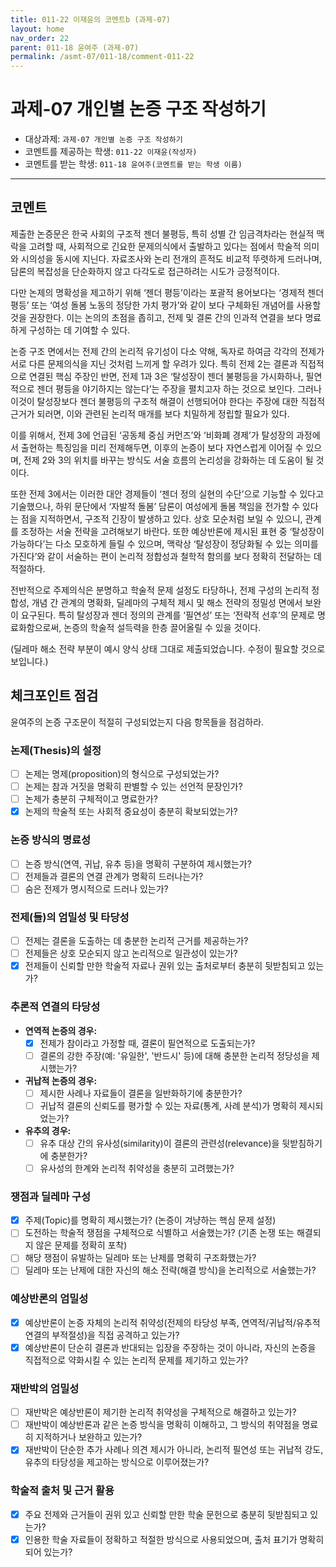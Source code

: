 ```yaml
---
title: 011-22 이재윤의 코멘트b (과제-07) 
layout: home
nav_order: 22
parent: 011-18 윤여주 (과제-07)
permalink: /asmt-07/011-18/comment-011-22
---
```


# 과제-07 개인별 논증 구조 작성하기

- 대상과제: `과제-07 개인별 논증 구조 작성하기`
- 코멘트를 제공하는 학생: `011-22 이재윤(작성자)` 
- 코멘트를 받는 학생: `011-18 윤여주(코멘트를 받는 학생 이름)` 

---

## 코멘트

제출한 논증문은 한국 사회의 구조적 젠더 불평등, 특히 성별 간 임금격차라는 현실적 맥락을 고려할 때, 사회적으로 긴요한 문제의식에서 출발하고 있다는 점에서 학술적 의미와 시의성을 동시에 지닌다. 자료조사와 논리 전개의 흔적도 비교적 뚜렷하게 드러나며, 담론의 복잡성을 단순화하지 않고 다각도로 접근하려는 시도가 긍정적이다.

다만 논제의 명확성을 제고하기 위해 ‘젠더 평등’이라는 포괄적 용어보다는 ‘경제적 젠더 평등’ 또는 ‘여성 돌봄 노동의 정당한 가치 평가’와 같이 보다 구체화된 개념어를 사용할 것을 권장한다. 이는 논의의 초점을 좁히고, 전제 및 결론 간의 인과적 연결을 보다 명료하게 구성하는 데 기여할 수 있다.

논증 구조 면에서는 전제 간의 논리적 유기성이 다소 약해, 독자로 하여금 각각의 전제가 서로 다른 문제의식을 지닌 것처럼 느끼게 할 우려가 있다. 특히 전제 2는 결론과 직접적으로 연결된 핵심 주장인 반면, 전제 1과 3은 ‘탈성장이 젠더 불평등을 가시화하나, 필연적으로 젠더 평등을 야기하지는 않는다’는 주장을 펼치고자 하는 것으로 보인다. 그러나 이것이 탈성장보다 젠더 불평등의 구조적 해결이 선행되어야 한다는 주장에 대한 직접적 근거가 되러면, 이와 관련된 논리적 매개를 보다 치밀하게 정립할 필요가 있다.

이를 위해서, 전제 3에 언급된 ‘공동체 중심 커먼즈’와 ‘비화폐 경제’가 탈성장의 과정에서 출현하는 특징임을 미리 전제해두면, 이후의 논증이 보다 자연스럽게 이어질 수 있으며, 전제 2와 3의 위치를 바꾸는 방식도 서술 흐름의 논리성을 강화하는 데 도움이 될 것이다.

또한 전제 3에서는 이러한 대안 경제들이 ‘젠더 정의 실현의 수단’으로 기능할 수 있다고 기술했으나, 하위 문단에서 ‘자발적 돌봄’ 담론이 여성에게 돌봄 책임을 전가할 수 있다는 점을 지적하면서, 구조적 긴장이 발생하고 있다. 상호 모순처럼 보일 수 있으니, 관계를 조정하는 서술 전략을 고려해보기 바란다.
또한 예상반론에 제시된 표현 중 ‘탈성장이 가능하다’는 다소 모호하게 들릴 수 있으며, 맥락상 ‘탈성장이 정당화될 수 있는 의미를 가진다’와 같이 서술하는 편이 논리적 정합성과 철학적 함의를 보다 정확히 전달하는 데 적절하다.

전반적으로 주제의식은 분명하고 학술적 문제 설정도 타당하나, 전제 구성의 논리적 정합성, 개념 간 관계의 명확화, 딜레마의 구체적 제시 및 해소 전략의 정밀성 면에서 보완이 요구된다. 특히 탈성장과 젠더 정의의 관계를 ‘필연성’ 또는 ‘전략적 선후’의 문제로 명료화함으로써, 논증의 학술적 설득력을 한층 끌어올릴 수 있을 것이다.

(딜레마 해소 전략 부분이 예시 양식 상태 그대로 제출되었습니다. 수정이 필요할 것으로 보입니다.)

## 체크포인트 점검

윤여주의 논증 구조문이 적절히 구성되었는지 다음 항목들을 점검하라.

### **논제(Thesis)의 설정**
- [ ] 논제는 명제(proposition)의 형식으로 구성되었는가?
- [ ] 논제는 참과 거짓을 명확히 판별할 수 있는 선언적 문장인가?
- [ ] 논제가 충분히 구체적이고 명료한가?
- [x] 논제의 학술적 또는 사회적 중요성이 충분히 확보되었는가?

### **논증 방식의 명료성**
- [ ] 논증 방식(연역, 귀납, 유추 등)을 명확히 구분하여 제시했는가?
- [ ] 전제들과 결론의 연결 관계가 명확히 드러나는가?
- [ ] 숨은 전제가 명시적으로 드러나 있는가?

### **전제(들)의 엄밀성 및 타당성**
- [ ] 전제는 결론을 도출하는 데 충분한 논리적 근거를 제공하는가?
- [ ] 전제들은 상호 모순되지 않고 논리적으로 일관성이 있는가?
- [x] 전제들이 신뢰할 만한 학술적 자료나 권위 있는 출처로부터 충분히 뒷받침되고 있는가?

### **추론적 연결의 타당성**
- **연역적 논증의 경우:**
  - [x] 전제가 참이라고 가정할 때, 결론이 필연적으로 도출되는가?
  - [ ] 결론의 강한 주장(예: '유일한', '반드시' 등)에 대해 충분한 논리적 정당성을 제시했는가?

- **귀납적 논증의 경우:**
  - [ ] 제시한 사례나 자료들이 결론을 일반화하기에 충분한가?
  - [ ] 귀납적 결론의 신뢰도를 평가할 수 있는 자료(통계, 사례 분석)가 명확히 제시되었는가?

- **유추의 경우:**
  - [ ] 유추 대상 간의 유사성(similarity)이 결론의 관련성(relevance)을 뒷받침하기에 충분한가?
  - [ ] 유사성의 한계와 논리적 취약성을 충분히 고려했는가?

### **쟁점과 딜레마 구성**
- [x] 주제(Topic)를 명확히 제시했는가? (논증이 겨냥하는 핵심 문제 설정)
- [ ] 도전하는 학술적 쟁점을 구체적으로 식별하고 서술했는가? (기존 논쟁 또는 해결되지 않은 문제를 정확히 포착)
- [ ] 해당 쟁점이 유발하는 딜레마 또는 난제를 명확히 구조화했는가?
- [ ] 딜레마 또는 난제에 대한 자신의 해소 전략(해결 방식)을 논리적으로 서술했는가?

### **예상반론의 엄밀성**
- [x] 예상반론이 논증 자체의 논리적 취약성(전제의 타당성 부족, 연역적/귀납적/유추적 연결의 부적절성)을 직접 공격하고 있는가?
- [x] 예상반론이 단순히 결론과 반대되는 입장을 주장하는 것이 아니라, 자신의 논증을 직접적으로 약화시킬 수 있는 논리적 문제를 제기하고 있는가?

### **재반박의 엄밀성**
- [ ] 재반박은 예상반론이 제기한 논리적 취약성을 구체적으로 해결하고 있는가?
- [ ] 재반박이 예상반론과 같은 논증 방식을 명확히 이해하고, 그 방식의 취약점을 명료히 지적하거나 보완하고 있는가?
- [x] 재반박이 단순한 추가 사례나 의견 제시가 아니라, 논리적 필연성 또는 귀납적 강도, 유추의 타당성을 제고하는 방식으로 이루어졌는가?

### **학술적 출처 및 근거 활용**
- [x] 주요 전제와 근거들이 권위 있고 신뢰할 만한 학술 문헌으로 충분히 뒷받침되고 있는가?
- [x] 인용한 학술 자료들이 정확하고 적절한 방식으로 사용되었으며, 출처 표기가 명확히 되어 있는가?
